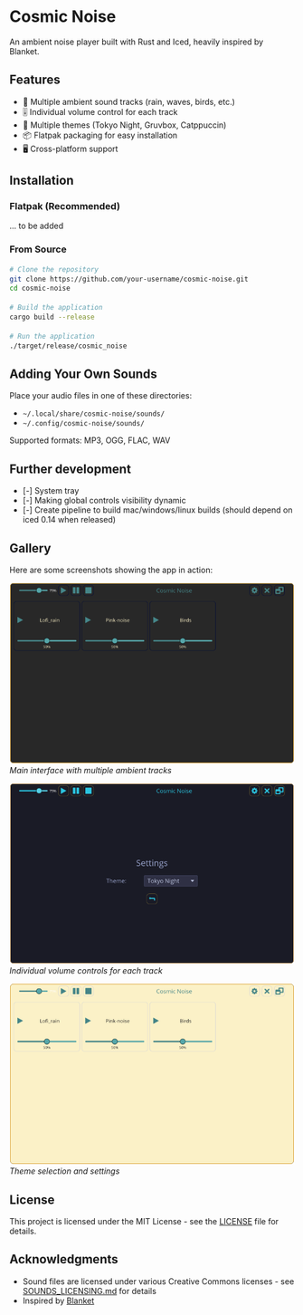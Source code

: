 # Cosmic Noise

An ambient noise player built with Rust and Iced, heavily inspired by Blanket.

## Features

- 🎵 Multiple ambient sound tracks (rain, waves, birds, etc.)
- 🎚️ Individual volume control for each track
- 🎨 Multiple themes (Tokyo Night, Gruvbox, Catppuccin)
- 📦 Flatpak packaging for easy installation
- 🖥️ Cross-platform support

## Installation

### Flatpak (Recommended)

... to be added 

### From Source

```bash
# Clone the repository
git clone https://github.com/your-username/cosmic-noise.git
cd cosmic-noise

# Build the application
cargo build --release

# Run the application
./target/release/cosmic_noise
```

## Adding Your Own Sounds

Place your audio files in one of these directories:
- `~/.local/share/cosmic-noise/sounds/`
- `~/.config/cosmic-noise/sounds/`

Supported formats: MP3, OGG, FLAC, WAV


## Further development
- [-] System tray
- [-] Making global controls visibility dynamic
- [-] Create pipeline to build mac/windows/linux builds (should depend on iced 0.14 when released)

## Gallery

Here are some screenshots showing the app in action:

![Main Interface](assets/screenshots/Screenshot_2025-07-12_14-10-26.png)
*Main interface with multiple ambient tracks*

![Volume Controls](assets/screenshots/Screenshot_2025-07-12_14-10-37.png)
*Individual volume controls for each track*

![Theme Selection](assets/screenshots/Screenshot_2025-07-12_14-10-55.png)
*Theme selection and settings*

## License

This project is licensed under the MIT License - see the [LICENSE](LICENSE) file for details.

## Acknowledgments

- Sound files are licensed under various Creative Commons licenses - see [SOUNDS_LICENSING.md](SOUNDS_LICENSING.md) for details
- Inspired by [Blanket](https://github.com/rafaelmardojai/blanket)

